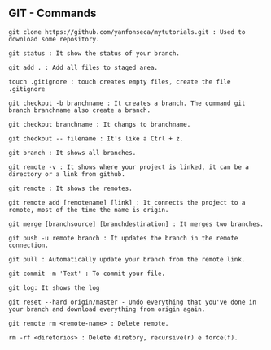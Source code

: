 
## GIT - Commands

    git clone https://github.com/yanfonseca/mytutorials.git : Used to download some repository. 

    git status : It show the status of your branch. 
    
    git add . : Add all files to staged area.
    
    touch .gitignore : touch creates empty files, create the file .gitignore
    
    git checkout -b branchname : It creates a branch. The command git branch branchname also create a branch.
    
    git checkout branchname : It changs to branchname.
    
    git checkout -- filename : It's like a Ctrl + z.
    
    git branch : It shows all branches.
    
    git remote -v : It shows where your project is linked, it can be a directory or a link from github.
    
    git remote : It shows the remotes.
    
    git remote add [remotename] [link] : It connects the project to a remote, most of the time the name is origin.
    
    git merge [branchsource] [branchdestination] : It merges two branches.
    
    git push -u remote branch : It updates the branch in the remote connection.
    
    git pull : Automatically update your branch from the remote link. 
    
    git commit -m 'Text' : To commit your file.
    
    git log: It shows the log
    
    git reset --hard origin/master - Undo everything that you've done in your branch and download everything from origin again. 
    
    git remote rm <remote-name> : Delete remote. 
    
    rm -rf <diretorios> : Delete diretory, recursive(r) e force(f).

